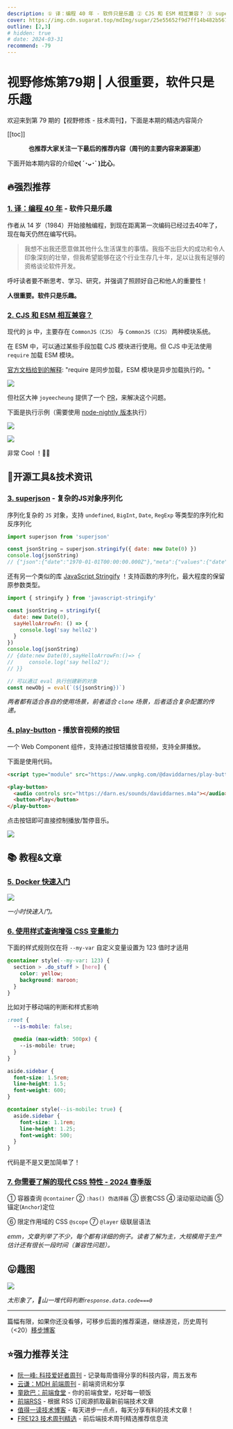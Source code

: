```yaml
---
description: ① 译：编程 40 年 - 软件只是乐趣 ② CJS 和 ESM 相互兼容？ ③ superjson - 复杂的JS对象序列化 ④ play-button - 播放音视频的按钮 ⑤ Docker 快速入门 ⑥ 使用样式查询增强 CSS 变量能力 ⑦ 你需要了解的现代 CSS 特性 - 2024 春季版
cover: https://img.cdn.sugarat.top/mdImg/sugar/25e55652f9d7ff14b482b56756897824
outline: [2,3]
# hidden: true
# date: 2024-03-31
recommend: -79
---
```


# 视野修炼第79期 | 人很重要，软件只是乐趣

欢迎来到第 79 期的【视野修炼 - 技术周刊】，下面是本期的精选内容简介

[[toc]]

<center>

**​也推荐大家关注一下最后的推荐内容（周刊的主要内容来源渠道）**

</center>

下面开始本期内容的介绍**ღ( ´･ᴗ･` )比心**。

## 🔥强烈推荐
### [1. 译：编程 40 年](https://sorrycc.com/40-2/) - 软件只是乐趣

作者从 14 岁（1984）开始接触编程，到现在距离第一次编码已经过去40年了，现在每天仍然在编写代码。
>我想不出我还愿意做其他什么生活谋生的事情。我指不出巨大的成功和令人印象深刻的壮举，但我希望能够在这个行业生存几十年，足以让我有足够的资格谈论软件开发。

呼吁读者要不断思考、学习、研究，并强调了照顾好自己和他人的重要性！

**人很重要。软件只是乐趣。**

### [2. CJS 和 ESM 相互兼容？](https://mp.weixin.qq.com/s/0_JtlCDOgF6Q_7dWDFtXAw)

现代的 js 中，主要存在 `CommonJS（CJS）` 与 `CommonJS（CJS）` 两种模块系统。

在 ESM 中，可以通过某些手段加载 CJS 模块进行使用。但 CJS 中无法使用 `require` 加载 ESM 模块。

[官方文档给到的解释](https://nodejs.org/docs/latest/api/modules.html): "require 是同步加载，ESM 模块是异步加载执行的。"

![](https://img.cdn.sugarat.top/mdImg/sugar/9c51cd96f581ca3ac796796fe22854d9)

但社区大神 `joyeecheung` 提供了一个 [PR](https://github.com/nodejs/node/pull/51977)，来解决这个问题。

下面是执行示例（需要使用 [node-nightly 版本](https://github.com/nodejs/node/pull/51977#issuecomment-2007706238)执行）

![](https://img.cdn.sugarat.top/mdImg/sugar/f4c5271a9be3b7583135ac693ee2f152)

![](https://img.cdn.sugarat.top/mdImg/sugar/b2fde46dcb4fb7605bcc99e94ad34043)

非常 Cool ！👍🏻




## 🔧开源工具&技术资讯
### [3. superjson](https://github.com/blitz-js/superjson) - 复杂的JS对象序列化

序列化复杂的 `JS` 对象，支持 `undefined`, `BigInt`, `Date`, `RegExp` 等类型的序列化和反序列化

```js
import superjson from 'superjson'

const jsonString = superjson.stringify({ date: new Date(0) })
console.log(jsonString)
// {"json":{"date":"1970-01-01T00:00:00.000Z"},"meta":{"values":{"date":["Date"]}}}
```

还有另一个类似的库 [JavaScript Stringify](https://www.npmjs.com/package/javascript-stringify) ！支持函数的序列化，最大程度的保留原参数类型。

```js
import { stringify } from 'javascript-stringify'

const jsonString = stringify({
  date: new Date(0),
  sayHelloArrowFn: () => {
    console.log('say hello2')
  }
})
console.log(jsonString)
// {date:new Date(0),sayHelloArrowFn:()=> {
//     console.log('say hello2');
// }}

// 可以通过 eval 执行创建新的对象
const newObj = eval(`(${jsonString})`)
```

*两者都有适合各自的使用场景，前者适合 `clone` 场景，后者适合复杂配置的传递。*


### [4. play-button](https://github.com/daviddarnes/play-button?tab=readme-ov-file) - 播放音视频的按钮

一个 Web Component 组件，支持通过按钮播放音视频，支持全屏播放。

下面是使用代码。
```html
<script type="module" src="https://www.unpkg.com/@daviddarnes/play-button@1.0.0/play-button.js"></script>

<play-button>
  <audio controls src="https://darn.es/sounds/daviddarnes.m4a"></audio>
  <button>Play</button>
</play-button>
```

点击按钮即可直接控制播放/暂停音乐。

![](https://img.cdn.sugarat.top/mdImg/sugar/4f9ec83d990653d2db16678bda87b0be)

## 📚 教程&文章
### [5. Docker 快速入门](https://docker.easydoc.net/doc/81170005/cCewZWoN/lTKfePfP)

![](https://img.cdn.sugarat.top/mdImg/sugar/dcaa82f606a3c1e76eb7dd908cac3d45)

*一小时快速入门。*

### [6. 使用样式查询增强 CSS 变量能力](https://thathtml.blog/2024/03/superpowered-container-style-queries/)

下面的样式规则仅在将 `--my-var` 自定义变量设置为 123 值时才适用

```css
@container style(--my-var: 123) {
  section > .do_stuff > [here] {
    color: yellow;
    background: maroon;
  }
}
```

比如对于移动端的判断和样式影响

```css
:root {
  --is-mobile: false;

  @media (max-width: 500px) {
    --is-mobile: true;
  }
}

aside.sidebar {
  font-size: 1.5rem;
  line-height: 1.5;
  font-weight: 600;
}

@container style(--is-mobile: true) {
  aside.sidebar {
    font-size: 1.1rem;
    line-height: 1.25;
    font-weight: 500;
  }
}
```

代码是不是又更加简单了！

### [7. 你需要了解的现代 CSS 特性 - 2024 春季版](https://frontendmasters.com/blog/what-you-need-to-know-about-modern-css-spring-2024-edition/)

① 容器查询 `@container` ② `:has() 伪选择器` ③ 嵌套CSS ④ 滚动驱动动画 ⑤ 锚定(`Anchor`)定位

⑥ 限定作用域的 CSS `@scope` ⑦ `@layer` 级联层语法

*emm，文章列举了不少，每个都有详细的例子。读者了解为主，大规模用于生产估计还有很长一段时间（兼容性问题）。*

## 😛趣图
![](https://img.cdn.sugarat.top/mdImg/sugar/68e6b2a36c9acd7e8d55c780b1e91f63)

*太形象了，💩山一堆代码判断`response.data.code===0`*

---

篇幅有限，如果你还没看够，可移步后面的推荐渠道，继续游览，历史周刊（<20）[移步博客](https://sugarat.top/weekly/index.html)

## ⭐️强力推荐关注

* [阮一峰: 科技爱好者周刊](https://www.ruanyifeng.com/blog/archives.html) - 记录每周值得分享的科技内容，周五发布
* [云谦：MDH 前端周刊](https://sorrycc.com/mdh/) - 前端资讯和分享
* [童欧巴：前端食堂](https://github.com/Geekhyt/weekly) - 你的前端食堂，吃好每一顿饭
* [前端RSS](https://fed.chanceyu.com/) - 根据 RSS 订阅源抓取最新前端技术文章
* [值得一读技术博客](https://daily-blog.chlinlearn.top/) - 每天进步一点点，每天分享有料的技术文章！
* [FRE123 技术周刊精选](https://www.fre123.com/weekly) - 前后端技术周刊精选推荐信息流
